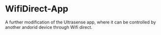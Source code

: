 # WifiDirect-App
A further modification of the Ultrasense app, where it can be controlled by another andorid device through Wifi direct. 
